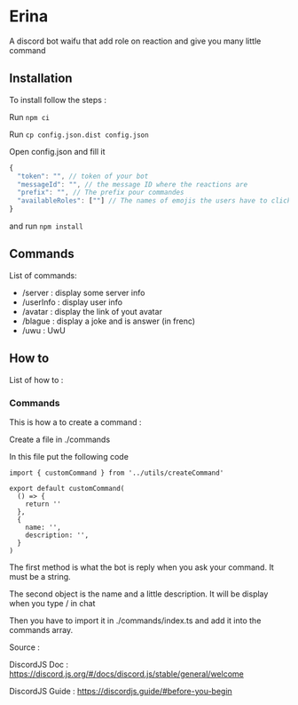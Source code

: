 # Erina

A discord bot waifu that add role on reaction and give you many little command

## Installation

To install follow the steps :

Run `npm ci`

Run `cp config.json.dist config.json`

Open config.json and fill it

```javascript
{
  "token": "", // token of your bot
  "messageId": "", // the message ID where the reactions are
  "prefix": "", // The prefix pour commandes
  "availableRoles": [""] // The names of emojis the users have to click to get a role with the same name. ex : ‘rose‘ will set to the user a role named rose (must be already created onto your server)
}
```

and run `npm install`

## Commands

List of commands:

- /server : display some server info
- /userInfo : display user info
- /avatar : display the link of yout avatar
- /blague : display a joke and is answer (in frenc)
- /uwu : UwU

## How to

List of how to :

### Commands

This is how a to create a command :

Create a file in ./commands

In this file put the following code

```
import { customCommand } from '../utils/createCommand'

export default customCommand(
  () => {
    return ''
  },
  {
    name: '',
    description: '',
  }
)
```

The first method is what the bot is reply when you ask your command. It must be a string.

The second object is the name and a little description. It will be display when you type /<name> in chat

Then you have to import it in ./commands/index.ts and add it into the commands array.

Source :

DiscordJS Doc : https://discord.js.org/#/docs/discord.js/stable/general/welcome

DiscordJS Guide : https://discordjs.guide/#before-you-begin
